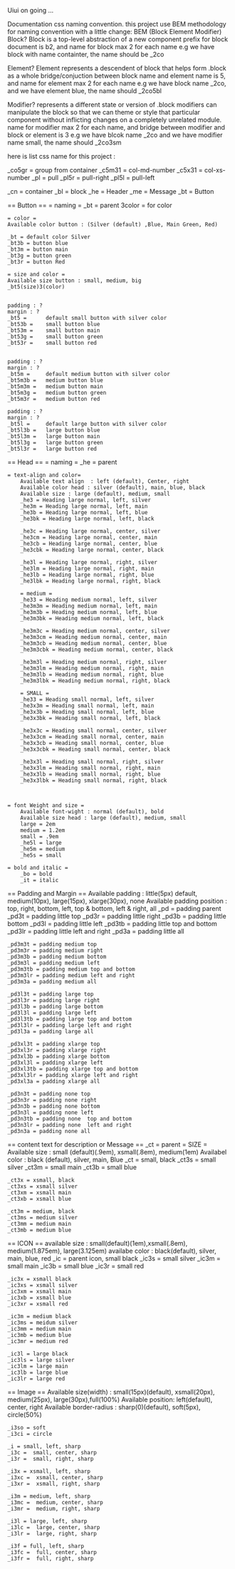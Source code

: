 Uiui on going ...

Documentation css naming convention.
this project use BEM methodology for naming convention with a little change:
BEM (Block Element Modifier)
Block?
Block is a top-level abstraction of a new component
prefix for block document is b2, and name for block max 2 for each name
e.g
we have block with name containter, the name should be _2co

Element?
Element represents a descendent of block that helps form .block as a whole
bridge/conjuction between block name and element name is 5, and name for element max 2 for each name
e.g
we have block name _2co, and we have element blue, the name should _2co5bl

Modifier?
represents a different state or version of .block
modifiers can manipulate the block so that we can theme or style that particular component without inflicting changes on a completely unrelated module.
name for modifier max 2 for each name, and bridge between modifier and block or element is 3
e.g 
we have blcok name _2co and we have modifier name small, the name should _2co3sm

here is list css name for this project :


_co5gr =   group from container
_c5m31 =   col-md-number
_c5x31 =   col-xs- number
_pl =      pull
_pl5r =    pull-right
_pl5l =    pull-left

_cn =      container
_bl =      block
_he =      Header
_me =      Message
_bt =       Button

== Button ==
    = naming =
        _bt = parent
        3color = for color
    
    = color =
    Available color button : (Silver (default) ,Blue, Main Green, Red)
    
    _bt = default color Silver
    _bt3b = button blue
    _bt3m = button main
    _bt3g = button green
    _bt3r = button Red

    = size and color =
    Available size button : small, medium, big
    _bt5(size)3(color)


    padding : ?
    margin : ?
    _bt5 =      default small button with silver color
    _bt53b =    small button blue
    _bt53m =    small button main
    _bt53g =    small button green
    _bt53r =    small button red


    padding : ?
    margin : ?
    _bt5m =     default medium button with silver color
    _bt5m3b =   medium button blue
    _bt5m3m =   medium button main
    _bt5m3g =   medium button green
    _bt5m3r =   medium button red

    padding : ?
    margin : ?
    _bt5l =     default large button with silver color
    _bt5l3b =   large button blue
    _bt5l3m =   large button main
    _bt5l3g =   large button green
    _bt5l3r =   large button red

== Head ==
    = naming =
    _he = parent

    = text-align and color=
        Available text align  : left (default), Center, right
        Available color head : silver (default), main, blue, black
        Available size : large (default), medium, small
        _he3 = Heading large normal, left, silver
        _he3m = Heading large normal, left, main
        _he3b = Heading large normal, left, blue
        _he3bk = Heading large normal, left, black

        _he3c = Heading large normal, center, silver
        _he3cm = Heading large normal, center, main
        _he3cb = Heading large normal, center, blue
        _he3cbk = Heading large normal, center, black

        _he3l = Heading large normal, right, silver
        _he3lm = Heading large normal, right, main
        _he3lb = Heading large normal, right, blue
        _he3lbk = Heading large normal, right, black

        = medium =
        _he33 = Heading medium normal, left, silver
        _he3m3m = Heading medium normal, left, main
        _he3m3b = Heading medium normal, left, blue
        _he3m3bk = Heading medium normal, left, black

        _he3m3c = Heading medium normal, center, silver
        _he3m3cm = Heading medium normal, center, main
        _he3m3cb = Heading medium normal, center, blue
        _he3m3cbk = Heading medium normal, center, black

        _he3m3l = Heading medium normal, right, silver
        _he3m3lm = Heading medium normal, right, main
        _he3m3lb = Heading medium normal, right, blue
        _he3m3lbk = Heading medium normal, right, black

        = SMALL =
        _he33 = Heading small normal, left, silver
        _he3x3m = Heading small normal, left, main
        _he3x3b = Heading small normal, left, blue
        _he3x3bk = Heading small normal, left, black

        _he3x3c = Heading small normal, center, silver
        _he3x3cm = Heading small normal, center, main
        _he3x3cb = Heading small normal, center, blue
        _he3x3cbk = Heading small normal, center, black

        _he3x3l = Heading small normal, right, silver
        _he3x3lm = Heading small normal, right, main
        _he3x3lb = Heading small normal, right, blue
        _he3x3lbk = Heading small normal, right, black

    
    
    = font Weight and size = 
        Available font-wight : normal (default), bold
        Available size head : large (default), medium, small
        large = 2em
        medium = 1.2em
        small = .9em
        _he5l = large
        _he5m = medium 
        _he5s = small
        
    = bold and italic =
        _bo = bold
        _it = italic

== Padding and Margin ==
    Available padding : little(5px) default, medium(10px), large(15px), xlarge(30px), none
    Available padding position : top, right, bottom, left, top & bottom, left & right, all
    _pd = padding parent
    _pd3t = padding little top
    _pd3r = padding little right
    _pd3b = padding little bottom
    _pd3l = padding little left
    _pd3tb = padding little top and bottom
    _pd3lr = padding little left and right
    _pd3a = padding little all
    
    _pd3m3t = padding medium top
    _pd3m3r = padding medium right
    _pd3m3b = padding medium bottom
    _pd3m3l = padding medium left
    _pd3m3tb = padding medium top and bottom
    _pd3m3lr = padding medium left and right
    _pd3m3a = padding medium all

    _pd3l3t = padding large top
    _pd3l3r = padding large right
    _pd3l3b = padding large bottom
    _pd3l3l = padding large left
    _pd3l3tb = padding large top and bottom
    _pd3l3lr = padding large left and right
    _pd3l3a = padding large all

    _pd3xl3t = padding xlarge top
    _pd3xl3r = padding xlarge right
    _pd3xl3b = padding xlarge bottom
    _pd3xl3l = padding xlarge left
    _pd3xl3tb = padding xlarge top and bottom
    _pd3xl3lr = padding xlarge left and right
    _pd3xl3a = padding xlarge all

    _pd3n3t = padding none top
    _pd3n3r = padding none right
    _pd3n3b = padding none bottom
    _pd3n3l = padding none left
    _pd3n3tb = padding none  top and bottom
    _pd3n3lr = padding none  left and right
    _pd3n3a = padding none all
== content text for description or Message ==
    _ct = parent
    = SIZE = 
    Available size : small (default)(.9em), xsmall(.8em), medium(1em)
    Availabel color : black (default), silver, main, Blue
    _ct = small, black
    _ct3s = small silver
    _ct3m = small main 
    _ct3b = small blue

    _ct3x = xsmall, black
    _ct3xs = xsmall silver
    _ct3xm = xsmall main 
    _ct3xb = xsmall blue

    _ct3m = medium, black
    _ct3ms = medium silver
    _ct3mm = medium main 
    _ct3mb = medium blue

== ICON ==
    available size : small(default)(1em),xsmall(.8em), medium(1.875em), large(3.125em)
    availabe color : black(default), silver, main, blue, red
    _ic = parent icon, small black
    _ic3s = small silver
    _ic3m = small main
    _ic3b = small blue
    _ic3r = small red

    _ic3x = xsmall black
    _ic3xs = xsmall silver
    _ic3xm = xsmall main
    _ic3xb = xsmall blue
    _ic3xr = xsmall red

    _ic3m = medium black
    _ic3ms = meidum silver
    _ic3mm = medium main
    _ic3mb = medium blue
    _ic3mr = medium red
    
    _ic3l = large black
    _ic3ls = large silver
    _ic3lm = large main
    _ic3lb = large blue
    _ic3lr = large red
== Image ==
    Available size(width) : small(15px)(default), xsmall(20px), medium(25px), large(30px),full(100%)
    Available position: left(default), center, right
    Available border-radius : sharp(0)(default), soft(5px), circle(50%)

    _i3so = soft
    _i3ci = circle

    _i = small, left, sharp
    _i3c =  small, center, sharp
    _i3r =  small, right, sharp
    
    _i3x = xsmall, left, sharp
    _i3xc =  xsmall, center, sharp
    _i3xr =  xsmall, right, sharp
    
    _i3m = medium, left, sharp
    _i3mc =  medium, center, sharp
    _i3mr =  medium, right, sharp
    
    _i3l = large, left, sharp
    _i3lc =  large, center, sharp
    _i3lr =  large, right, sharp
    
    _i3f = full, left, sharp
    _i3fc =  full, center, sharp
    _i3fr =  full, right, sharp